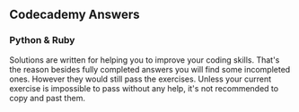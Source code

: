 <h2> Codecademy Answers </h2>

<h3> Python & Ruby </h3>

Solutions are written for helping you to improve your coding skills. That's the reason besides fully completed answers you will find some incompleted ones. However they would still pass the exercises. Unless your current exercise is impossible to pass without any help, it's not recommended to copy and past them.
